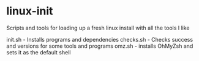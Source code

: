 # linux-init
Scripts and tools for loading up a fresh linux install with all the tools I like


init.sh - Installs programs and dependencies
checks.sh - Checks success and versions for some tools and programs
omz.sh - installs OhMyZsh and sets it as the default shell
